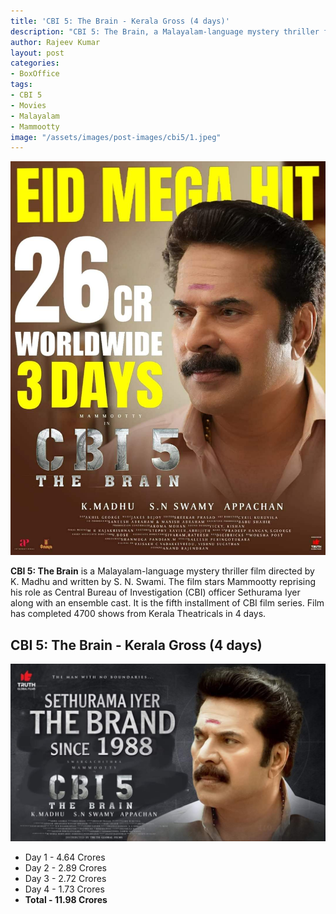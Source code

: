 ```yaml
---
title: 'CBI 5: The Brain - Kerala Gross (4 days)'
description: "CBI 5: The Brain, a Malayalam-language mystery thriller film directed by K. Madhu and written by S. N. Swami has crossed 10 Crores in Kerala Boxoffice in first 4 days"
author: Rajeev Kumar
layout: post
categories:
- BoxOffice
tags:
- CBI 5
- Movies
- Malayalam
- Mammootty
image: "/assets/images/post-images/cbi5/1.jpeg"
---
```


![CBI 5: The brain featured image](/assets/images/post-images/cbi5/1.jpeg)

**CBI 5: The Brain** is a Malayalam-language mystery thriller film directed by K. Madhu and written by S. N. Swami. The film stars Mammootty reprising his role as Central Bureau of Investigation (CBI) officer Sethurama Iyer along with an ensemble cast. It is the fifth installment of CBI film series. Film has completed 4700 shows from Kerala Theatricals in 4 days.

## CBI 5: The Brain - Kerala Gross (4 days)

![CBI 5: The brain featured image](/assets/images/post-images/cbi5/2.jpeg)

- Day 1 - 4.64 Crores
- Day 2 - 2.89 Crores
- Day 3 - 2.72 Crores
- Day 4 - 1.73 Crores
- **Total - 11.98 Crores**
